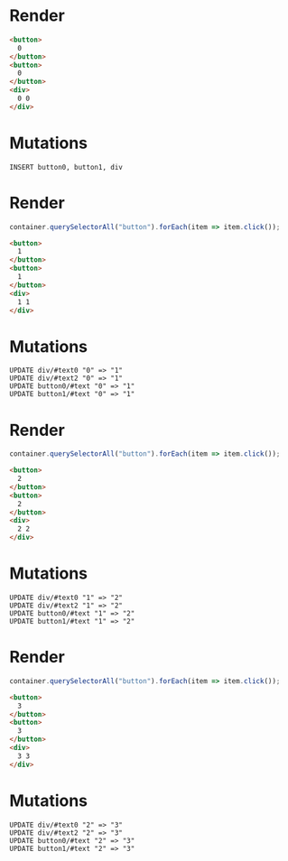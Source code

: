 # Render
```html
<button>
  0
</button>
<button>
  0
</button>
<div>
  0 0
</div>
```

# Mutations
```
INSERT button0, button1, div
```

# Render
```js
container.querySelectorAll("button").forEach(item => item.click());
```
```html
<button>
  1
</button>
<button>
  1
</button>
<div>
  1 1
</div>
```

# Mutations
```
UPDATE div/#text0 "0" => "1"
UPDATE div/#text2 "0" => "1"
UPDATE button0/#text "0" => "1"
UPDATE button1/#text "0" => "1"
```

# Render
```js
container.querySelectorAll("button").forEach(item => item.click());
```
```html
<button>
  2
</button>
<button>
  2
</button>
<div>
  2 2
</div>
```

# Mutations
```
UPDATE div/#text0 "1" => "2"
UPDATE div/#text2 "1" => "2"
UPDATE button0/#text "1" => "2"
UPDATE button1/#text "1" => "2"
```

# Render
```js
container.querySelectorAll("button").forEach(item => item.click());
```
```html
<button>
  3
</button>
<button>
  3
</button>
<div>
  3 3
</div>
```

# Mutations
```
UPDATE div/#text0 "2" => "3"
UPDATE div/#text2 "2" => "3"
UPDATE button0/#text "2" => "3"
UPDATE button1/#text "2" => "3"
```